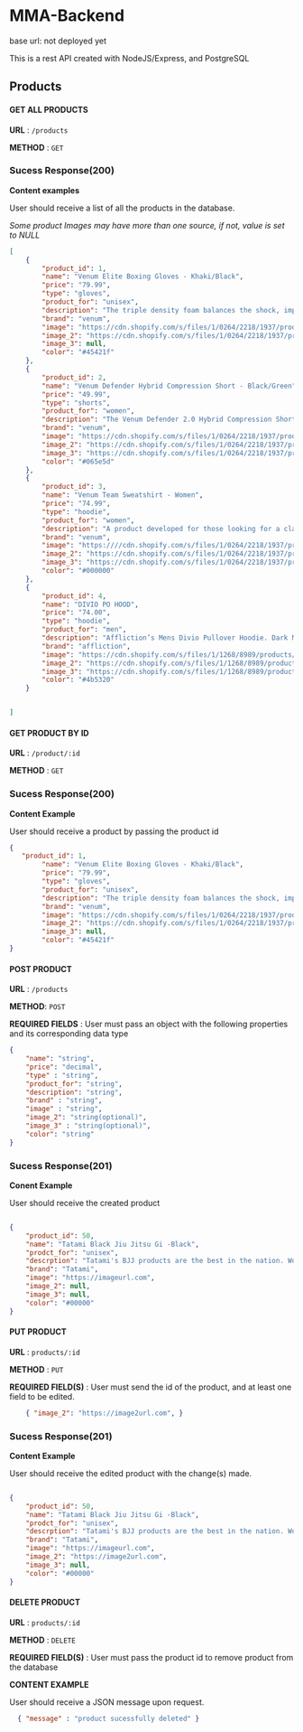 # MMA-Backend

base url: not deployed yet

This is a rest API created with NodeJS/Express, and PostgreSQL

## Products


#### GET ALL PRODUCTS


**URL** : `/products`

**METHOD** : `GET`

### Sucess Response(200)

**Content examples**

User should receive a list of all the products in the database.

*Some product Images may have more than one source, if not, value is set to NULL*


```json 
[
    {
        "product_id": 1,
        "name": "Venum Elite Boxing Gloves - Khaki/Black",
        "price": "79.99",
        "type": "gloves",
        "product_for": "unisex",
        "description": "The triple density foam balances the shock, improving you as a fighter without the stress on your arms during impacts. The unique design and brand new colors are fit for all the fighters, no matter their level. The reinforced seams and mesh panels combined with their ergonomic shape will bring you a comfortable fit and feel as if you are truly one with the glove.",
        "brand": "venum",
        "image": "https://cdn.shopify.com/s/files/1/0264/2218/1937/products/BG_ELITE_KHAKI_BLACK_HD_01_800x.jpg?v=1599645180",
        "image_2": "https://cdn.shopify.com/s/files/1/0264/2218/1937/products/BG_ELITE_KHAKI_BLACK_HD_02_800x.jpg?v=1599645180",
        "image_3": null,
        "color": "#45421f"
    },
    {
        "product_id": 2,
        "name": "Venum Defender Hybrid Compression Short - Black/Green",
        "price": "49.99",
        "type": "shorts",
        "product_for": "women",
        "description": "The Venum Defender 2.0 Hybrid Compression Shorts are an innovative product, combining the elegance of smaller shorts and the comfort and support of compression. Large side slits allow freedom of movement, while the upper thighs are permanently covered by the compression design.",
        "brand": "venum",
        "image": "https://cdn.shopify.com/s/files/1/0264/2218/1937/products/8_252F0_252Fe_252F7_252F80e7f31ca7cdfb495c3c10255127d27f7e5938cc_HYBRID_COMPRESSION_SHORT_DEFENDER_BLACK_GREEN_SD_01__1_e0834bf7-179e-46a2-8259-5541eb659195_800x.jpg?v=1595601307",
        "image_2": "https://cdn.shopify.com/s/files/1/0264/2218/1937/products/b_252F6_252F9_252F8_252Fb6981dc26083de8a9adb7f8b4d8c53872bebe028_HYBRID_COMPRESSION_SHORT_DEFENDER_BLACK_GREEN_SD_04_800x.jpg?v=1595601283",
        "image_3": "https://cdn.shopify.com/s/files/1/0264/2218/1937/products/c_252Fd_252F4_252Fb_252Fcd4b6598f90e44b9a76ccc723c4539c0b8cc063f_HYBRID_COMPRESSION_SHORT_DEFENDER_BLACK_GREEN_SD_02_800x.jpg?v=1595601274",
        "color": "#065e5d"
    },
    {
        "product_id": 3,
        "name": "Venum Team Sweatshirt - Women",
        "price": "74.99",
        "type": "hoodie",
        "product_for": "women",
        "description": "A product developed for those looking for a classic style. A very casual design, the VENUM Team Sweatshirt is also ultra comfortable to wear thanks to the softness of its cotton. You will not want to go without it! You will also appreciate the intricate finishing touches: perfect screen printing and tightening string.",
        "brand": "venum",
        "image": "https:////cdn.shopify.com/s/files/1/0264/2218/1937/products/b_252Fa_252F9_252Ff_252Fba9f65e5833da17d667428200ec8665dc19a9eb2_HOODIES_VENUM_TEAM_BLACK_SD_01__2_800x.jpg?v=1595602427",
        "image_2": "https://cdn.shopify.com/s/files/1/0264/2218/1937/products/5_252Fe_252Fd_252Ff_252F5edf76e9616a4e750c26c5e8ddd2a4ef9de4e571_HOODIES_VENUM_TEAM_BLACK_SD_03__2_800x.jpg?v=1595602427",
        "image_3": "https://cdn.shopify.com/s/files/1/0264/2218/1937/products/f_252F4_252F0_252F5_252Ff405212d9191e7dcea871bff257449f48d8cdc1e_HOODIES_VENUM_TEAM_BLACK_SD_04__2_800x.jpg?v=1595602427",
        "color": "#000000"
    },
    {
        "product_id": 4,
        "name": "DIVIO PO HOOD",
        "price": "74.00",
        "type": "hoodie",
        "product_for": "men",
        "description": "Affliction’s Mens Divio Pullover Hoodie. Dark Military Green Crystal/ Black. 100% cotton.",
        "brand": "affliction",
        "image": "https://cdn.shopify.com/s/files/1/1268/8989/products/A23251_1_1200x.jpg?v=1599000227",
        "image_2": "https://cdn.shopify.com/s/files/1/1268/8989/products/A23251_B_1200x.jpg?v=1599000226",
        "image_3": "https://cdn.shopify.com/s/files/1/1268/8989/products/A23251_SP_1200x.jpg?v=1599000227",
        "color": "#4b5320"
    }


]
```

#### GET PRODUCT BY ID

**URL** : `/product/:id`

**METHOD** : `GET`

### Sucess Response(200)

**Content Example**

User should receive a product by passing the product id

```json 
{
   "product_id": 1,
        "name": "Venum Elite Boxing Gloves - Khaki/Black",
        "price": "79.99",
        "type": "gloves",
        "product_for": "unisex",
        "description": "The triple density foam balances the shock, improving you as a fighter without the stress on your arms during impacts. The unique design and brand new colors are fit for all the fighters, no matter their level. The reinforced seams and mesh panels combined with their ergonomic shape will bring you a comfortable fit and feel as if you are truly one with the glove.",
        "brand": "venum",
        "image": "https://cdn.shopify.com/s/files/1/0264/2218/1937/products/BG_ELITE_KHAKI_BLACK_HD_01_800x.jpg?v=1599645180",
        "image_2": "https://cdn.shopify.com/s/files/1/0264/2218/1937/products/BG_ELITE_KHAKI_BLACK_HD_02_800x.jpg?v=1599645180",
        "image_3": null,
        "color": "#45421f" 
}
```

#### POST PRODUCT

**URL** : `/products`

**METHOD**: `POST`

**REQUIRED FIELDS** : User must pass an object with the following properties and its corresponding data type

```json
{
    "name": "string",
    "price": "decimal",
    "type" : "string",
    "product_for": "string",
    "description": "string",
    "brand" : "string",
    "image" : "string",
    "image_2": "string(optional)",
    "image_3" : "string(optional)",
    "color": "string"
}
```
### Sucess Response(201)

**Conent Example**

User should receive the created product 

```json

{
    "product_id": 50,
    "name": "Tatami Black Jiu Jitsu Gi -Black",
    "prodct_for": "unisex",
    "descrption": "Tatami's BJJ products are the best in the nation. World Champions are known to wear our brand.",
    "brand": "Tatami",
    "image": "https://imageurl.com",
    "image_2": null,
    "image_3": null,
    "color": "#00000"
}
```


#### PUT PRODUCT 

**URL** : `products/:id`

**METHOD** : `PUT`

**REQUIRED FIELD(S)** : User must send the id of the product, and at least one field to be edited. 


```json
    { "image_2": "https://image2url.com", }
```

### Sucess Response(201)

**Content Example** 

User should receive the edited product with the change(s) made.

```json

{
    "product_id": 50,
    "name": "Tatami Black Jiu Jitsu Gi -Black",
    "prodct_for": "unisex",
    "descrption": "Tatami's BJJ products are the best in the nation. World Champions are known to wear our brand.",
    "brand": "Tatami",
    "image": "https://imageurl.com",
    "image_2": "https://image2url.com",
    "image_3": null,
    "color": "#00000"
}

```


#### DELETE PRODUCT 

**URL** : `products/:id`

**METHOD** : `DELETE`

**REQUIRED FIELD(S)** : User must pass the product id to remove product from the database


**CONTENT EXAMPLE**

User should receive a JSON message upon request. 

```json 
  { "message" : "product sucessfully deleted" }
```

